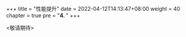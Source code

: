+++
title = "性能提升"
date = 2022-04-12T14:13:47+08:00
weight = 40
chapter = true
pre = "<b>4. </b>"
+++

<敬请期待>

